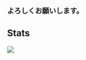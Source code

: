 ### よろしくお願いします。


## Stats
![](http://github-profile-summary-cards.vercel.app/api/cards/profile-details?username=RukuToshima&theme=gruvbox)




<!--
**RukuToshima/RukuToshima** is a ✨ _special_ ✨ repository because its `README.md` (this file) appears on your GitHub profile.

Here are some ideas to get you started:

- 🔭 I’m currently working on ...
- 🌱 I’m currently learning ...
- 👯 I’m looking to collaborate on ...
- 🤔 I’m looking for help with ...
- 💬 Ask me about ...
- 📫 How to reach me: ...
- 😄 Pronouns: ...
- ⚡ Fun fact: ...
-->
